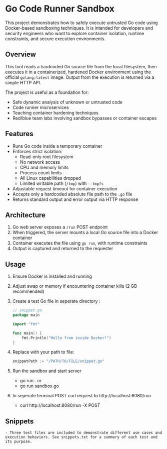 # Go Code Runner Sandbox

This project demonstrates how to safely execute untrusted Go code using Docker-based sandboxing techniques. It is intended for developers and security engineers who want to explore container isolation, runtime constraints, and secure execution environments.

## Overview

This tool reads a hardcoded Go source file from the local filesystem, then executes it in a containerized, hardened Docker environment using the official `golang:latest` image. Output from the execution is returned via a simple HTTP API.

The project is useful as a foundation for:
- Safe dynamic analysis of unknown or untrusted code
- Code runner microservices
- Teaching container hardening techniques
- Red/blue team labs involving sandbox bypasses or container escapes

## Features

- Runs Go code inside a temporary container
- Enforces strict isolation:
  - Read-only root filesystem
  - No network access
  - CPU and memory limits
  - Process count limits
  - All Linux capabilities dropped
  - Limited writable path (`/tmp`) with `--tmpfs`
- Adjustable request timeout for container execution
- Accepts only a hardcoded absolute file path to the `.go` file
- Returns standard output and error output via HTTP response

## Architecture

1. Go web server exposes a `/run` POST endpoint
2. When triggered, the server mounts a local Go source file into a Docker container
3. Container executes the file using `go run`, with runtime constraints
4. Output is captured and returned to the requester

## Usage

1. Ensure Docker is installed and running
2. Adjust swap or memory if encountering container kills (2 GB recommended)
3. Create a test Go file in seperate directory :

    ```go
    // snippet.go
    package main

    import "fmt"

    func main() {
        fmt.Println("Hello from inside Docker!")
    }

4. Replace with your path to file:

    ```go
    snippetPath := "/PATH/TO/FILE/snippet.go"

5. Run the sandbox and start server
    - go run .
    or
    - go run sandbox.go

6. In seperate terminal POST curl request to http://localhost:8080/run
    -  curl http://localhost:8080/run -X POST


## Snippets
    - Three test files are included to demonstrate different use cases and execution behaviors. See snippets.txt for a summary of each test and its purpose.

